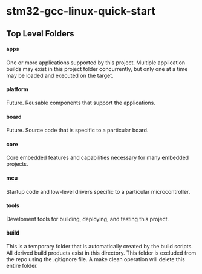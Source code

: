 # stm32-gcc-linux-quick-start

## Top Level Folders
#### apps
One or more applications supported by this project.
Multiple application builds may exist in this project folder concurrently,
but only one at a time may be loaded and executed on the target.

#### platform
Future.  Reusable components that support the applications.

#### board
Future.  Source code that is specific to a particular board.

#### core
Core embedded features and capabilities necessary for many embedded projects.

#### mcu
Startup code and low-level drivers specific to a particular microcontroller.

#### tools
Develoment tools for building, deploying, and testing this project.

#### build
This is a temporary folder that is automatically created by the build scripts.
All derived build products exist in this directory.
This folder is excluded from the repo using the .gitignore file.
A make clean operation will delete this entire folder.


